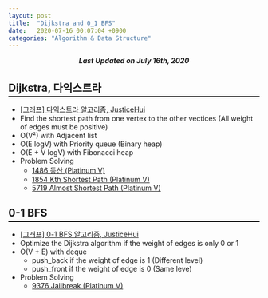 ```yaml
---
layout: post
title:  "Dijkstra and 0_1 BFS"
date:   2020-07-16 00:07:04 +0900
categories: "Algorithm & Data Structure"
---
```


<div style="text-align: center"><i><b>Last Updated on July 16th, 2020</b></i></div>

## Dijkstra, 다익스트라
<hr style="height: 2px; border:none; margin-top: -1em; margin-bottom:0.5em; padding: 0; background:black">

* [[그래프] 다익스트라 알고리즘, JusticeHui](https://justicehui.github.io/medium-algorithm/2018/03/28/Dijkstra/)
* Find the shortest path from one vertex to the other vectices (All weight of edges must be positive)
* O(V&#178;) with Adjacent list
* O(E logV) with Priority queue (Binary heap)
* O(E + V logV) with Fibonacci heap
* Problem Solving
    * [1486 등산 (Platinum V)](https://www.acmicpc.net/problem/1486)   
    * [1854 Kth Shortest Path (Platinum V)](https://www.acmicpc.net/problem/1854)
    * [5719 Almost Shortest Path (Platinum V)](https://www.acmicpc.net/problem/5719)

## 0-1 BFS
<hr style="height: 2px; border:none; margin-top: -1em; margin-bottom:0.5em; padding: 0; background:black">

* [[그래프] 0-1 BFS 알고리즘, JusticeHui](https://justicehui.github.io/medium-algorithm/2018/08/30/01BFS/)
* Optimize the Dijkstra algorithm if the weight of edges is only 0 or 1
* O(V + E) with deque
    * push_back if the weight of edge is 1 (Different level)
    * push_front if the weight of edge is 0 (Same leve)
* Problem Solving
    * [9376 Jailbreak (Platinum V)](https://www.acmicpc.net/problem/9376)